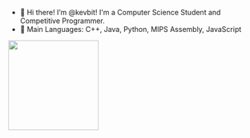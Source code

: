 - 👋 Hi there! I’m @kevbit!
I'm a Computer Science Student and Competitive Programmer.
- 💽 Main Languages: C++, Java, Python, MIPS Assembly, JavaScript


<img height="180em" src="https://github-readme-stats.vercel.app/api?username=kevbit&show_icons=true&hide_border=true&&count_private=true&include_all_commits=true" />

<!---
kevbit/kevbit is a ✨ special ✨ repository because its `README.md` (this file) appears on your GitHub profile.
You can click the Preview link to take a look at your changes.
--->
